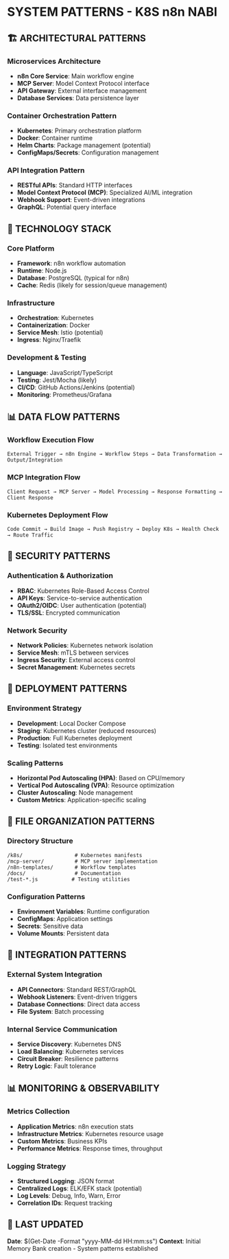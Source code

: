 # SYSTEM PATTERNS - K8S n8n NABI

## 🏗️ ARCHITECTURAL PATTERNS

### Microservices Architecture

- **n8n Core Service**: Main workflow engine
- **MCP Server**: Model Context Protocol interface
- **API Gateway**: External interface management
- **Database Services**: Data persistence layer

### Container Orchestration Pattern

- **Kubernetes**: Primary orchestration platform
- **Docker**: Container runtime
- **Helm Charts**: Package management (potential)
- **ConfigMaps/Secrets**: Configuration management

### API Integration Pattern

- **RESTful APIs**: Standard HTTP interfaces
- **Model Context Protocol (MCP)**: Specialized AI/ML integration
- **Webhook Support**: Event-driven integrations
- **GraphQL**: Potential query interface

## 🔧 TECHNOLOGY STACK

### Core Platform

- **Framework**: n8n workflow automation
- **Runtime**: Node.js
- **Database**: PostgreSQL (typical for n8n)
- **Cache**: Redis (likely for session/queue management)

### Infrastructure

- **Orchestration**: Kubernetes
- **Containerization**: Docker
- **Service Mesh**: Istio (potential)
- **Ingress**: Nginx/Traefik

### Development & Testing

- **Language**: JavaScript/TypeScript
- **Testing**: Jest/Mocha (likely)
- **CI/CD**: GitHub Actions/Jenkins (potential)
- **Monitoring**: Prometheus/Grafana

## 📊 DATA FLOW PATTERNS

### Workflow Execution Flow

```
External Trigger → n8n Engine → Workflow Steps → Data Transformation → Output/Integration
```

### MCP Integration Flow

```
Client Request → MCP Server → Model Processing → Response Formatting → Client Response
```

### Kubernetes Deployment Flow

```
Code Commit → Build Image → Push Registry → Deploy K8s → Health Check → Route Traffic
```

## 🔐 SECURITY PATTERNS

### Authentication & Authorization

- **RBAC**: Kubernetes Role-Based Access Control
- **API Keys**: Service-to-service authentication
- **OAuth2/OIDC**: User authentication (potential)
- **TLS/SSL**: Encrypted communication

### Network Security

- **Network Policies**: Kubernetes network isolation
- **Service Mesh**: mTLS between services
- **Ingress Security**: External access control
- **Secret Management**: Kubernetes secrets

## 🚀 DEPLOYMENT PATTERNS

### Environment Strategy

- **Development**: Local Docker Compose
- **Staging**: Kubernetes cluster (reduced resources)
- **Production**: Full Kubernetes deployment
- **Testing**: Isolated test environments

### Scaling Patterns

- **Horizontal Pod Autoscaling (HPA)**: Based on CPU/memory
- **Vertical Pod Autoscaling (VPA)**: Resource optimization
- **Cluster Autoscaling**: Node management
- **Custom Metrics**: Application-specific scaling

## 📁 FILE ORGANIZATION PATTERNS

### Directory Structure

```
/k8s/                 # Kubernetes manifests
/mcp-server/          # MCP server implementation
/n8n-templates/       # Workflow templates
/docs/                # Documentation
/test-*.js           # Testing utilities
```

### Configuration Patterns

- **Environment Variables**: Runtime configuration
- **ConfigMaps**: Application settings
- **Secrets**: Sensitive data
- **Volume Mounts**: Persistent data

## 🔄 INTEGRATION PATTERNS

### External System Integration

- **API Connectors**: Standard REST/GraphQL
- **Webhook Listeners**: Event-driven triggers
- **Database Connections**: Direct data access
- **File System**: Batch processing

### Internal Service Communication

- **Service Discovery**: Kubernetes DNS
- **Load Balancing**: Kubernetes services
- **Circuit Breaker**: Resilience patterns
- **Retry Logic**: Fault tolerance

## 📊 MONITORING & OBSERVABILITY

### Metrics Collection

- **Application Metrics**: n8n execution stats
- **Infrastructure Metrics**: Kubernetes resource usage
- **Custom Metrics**: Business KPIs
- **Performance Metrics**: Response times, throughput

### Logging Strategy

- **Structured Logging**: JSON format
- **Centralized Logs**: ELK/EFK stack (potential)
- **Log Levels**: Debug, Info, Warn, Error
- **Correlation IDs**: Request tracking

## 📅 LAST UPDATED

**Date**: $(Get-Date -Format "yyyy-MM-dd HH:mm:ss")
**Context**: Initial Memory Bank creation - System patterns established

